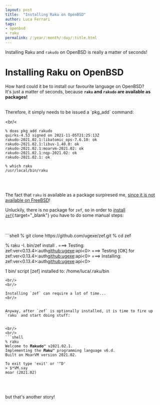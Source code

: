```yaml
---
layout: post
title:  "Installing Raku on OpenBSD"
author: Luca Ferrari
tags:
- openbsd
- raku
permalink: /:year/:month/:day/:title.html
---
```

Installing Raku and `rakudo` on OpenBSD is really a matter of seconds!

# Installing Raku on OpenBSD

How hard could it be to install our favourite language on OpenBSD?
<br/>
It's just a matter of seconds, because **`raku` and `rakudo` are available as packages!**

<br/>
Therefore, it simply needs to be issued a `pkg_add` command:


<br/<
<br/>
```shell
% doas pkg_add rakudo
quirks-4.53 signed on 2021-11-05T21:25:13Z
rakudo-2021.02.1:libatomic_ops-7.6.10: ok
rakudo-2021.02.1:libuv-1.40.0: ok
rakudo-2021.02.1:moarvm-2021.02: ok
rakudo-2021.02.1:nqp-2021.02: ok
rakudo-2021.02.1: ok

% which raku
/usr/local/bin/raku
```
<br/>
<br/>

The fact that `raku` is available as a package surpiresed me, [since it is not available on FreeBSD](https://fluca1978.github.io/2020/01/14/RakuOnFreeBSD.html)!
<br/>

Unluckily, there is no package for `zef`, so in order to [install `zef`](https://github.com/ugexe/zef){:target="_blank"} you have to do some manual steps:


<br/>
<br/>
```shell
% git clone https://github.com/ugexe/zef.git
% cd zef

% raku -I. bin/zef install .
===> Testing: zef:ver<0.13.4>:auth<github:ugexe>:api<0>
===> Testing [OK] for zef:ver<0.13.4>:auth<github:ugexe>:api<0>
===> Installing: zef:ver<0.13.4>:auth<github:ugexe>:api<0>

1 bin/ script [zef] installed to:
/home/luca/.raku/bin
```
<br/>
<br/>

Installing `zef` can require a lot of time...
<br/>


Anyway, after `zef` is optionally installed, it is time to fire up `raku` and start doing stuff:


<br/>
<br/>
```shell
% raku
Welcome to 𝐑𝐚𝐤𝐮𝐝𝐨™ v2021.02.1.
Implementing the 𝐑𝐚𝐤𝐮™ programming language v6.d.
Built on MoarVM version 2021.02.

To exit type 'exit' or '^D'
> $*VM.say 
moar (2021.02)

```
<br/>
<br/>

but that's another story!

